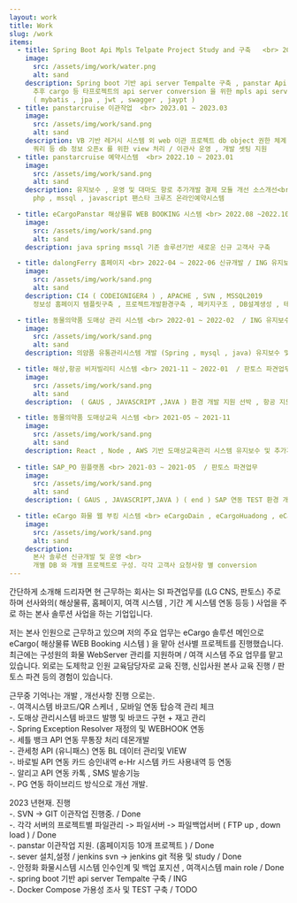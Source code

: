 ```yaml
---
layout: work
title: Work
slug: /work
items:
  - title: Spring Boot Api Mpls Telpate Project Study and 구축   <br> 2023.03 ~ ING
    image:
      src: /assets/img/work/water.png
      alt: sand
    description: Spring boot 기반 api server Tempalte 구축 , panstar Api server 구축 <br>
      추후 cargo 등 타프로젝트의 api server conversion 을 위한 mpls api server teplate Project <br>
      ( mybatis , jpa , jwt , swagger , jaypt )
  - title: panstarcruise 이관작업  <br> 2023.01 ~ 2023.03
    image:
      src: /assets/img/work/sand.png
      alt: sand
    description: VB 기반 레거시 시스템 외 web 이관 프로젝트 db object 권한 체계 적용 테이블별 권한 설정 <br>
      쿼리 등 db 정보 오픈x 를 위한 view 처리 / 이관사 운영 , 개발 셋팅 지원
  - title: panstarcruise 예약시스템  <br> 2022.10 ~ 2023.01
    image:
      src: /assets/img/work/sand.png
      alt: sand
    description: 유지보수 , 운영 및 대마도 항로 추가개발 결제 모듈 개선 소스개선<br>
      php , mssql , javascript 팬스타 크루즈 온라인예약시스템

  - title: eCargoPanstar 해상물류 WEB BOOKING 시스템 <br> 2022.08 ~2022.10 신규개발 / ING 유지보수및 운영
    image:
      src: /assets/img/work/sand.png
      alt: sand
    description: java spring mssql 기존 솔루션기반 새로운 신규 고객사 구축

  - title: dalongFerry 홈페이지 <br> 2022-04 ~ 2022-06 신규개발 / ING 유지보수및 운영
    image:
      src: /assets/img/work/sand.png
      alt: sand
    description: CI4 ( CODEIGNIGER4 ) , APACHE , SVN , MSSQL2019
      정보성 홈페이지 템플릿구축 , 프로젝트개발환경구축 , 페키지구조 , DB설계생성 , 테이블구조 정의 등 풀스택

  - title: 동물의약품 도매상 관리 시스템 <br> 2022-01 ~ 2022-02  / ING 유지보수및 운영
    image:
      src: /assets/img/work/sand.png
      alt: sand
    description: 의얌품 유통관리시스템 개발 (Spring , mysql , java) 유지보수 및 창고업무 추가 ( 추가개발 )

  - title: 해상,항공 비저빌리티 시스템 <br> 2021-11 ~ 2022-01  / 판토스 파견업무
    image:
      src: /assets/img/work/sand.png
      alt: sand
    description:  ( GAUS , JAVASCRIPT ,JAVA ) 환경 개발 지원 선박 , 항공 지도 WEB 개발. 실시간 스케줄정보화면등.

  - title: 동물의약품 도매상교육 시스템 <br> 2021-05 ~ 2021-11
    image:
      src: /assets/img/work/sand.png
      alt: sand
    description: React , Node , AWS 기반 도매상교육관리 시스템 유지보수 및 추가개발
    
  - title: SAP_PO 원플랫폼 <br> 2021-03 ~ 2021-05  / 판토스 파견업무
    image:
      src: /assets/img/work/sand.png
      alt: sand
    description: ( GAUS , JAVASCRIPT,JAVA ) ( end ) SAP 연동 TEST 환경 개발 , node.js 사용 자바 SAP 데이터통신 TEST 환경 개발

  - title: eCargo 화물 웹 부킹 시스템 <br> eCargoDain , eCargoHuadong , eCagoDalong , eCargoPjFerry <br> 2019.06(개발) , 2020.03(개발) , 2020.08(개발) , 2020.12(개발)<br>~ 운영 및 유지보수 ING
    image:
      src: /assets/img/work/sand.png
      alt: sand
    description: 
      본사 솔루션 신규개발 및 운영 <br>
      개별 DB 와 개별 프로젝트로 구성. 각각 고객사 요청사항 별 conversion 
---
```


간단하게 소개해 드리자면 현 근무하는 회사는 SI 파견업무를 (LG CNS, 판토스) 주로 하며 선사와의( 해상물류, 홈페이지, 여객 시스템 , 기간 계 시스템 연동 등등 ) 사업을 주로 하는 본사 솔루션 사업을 하는 기업입니다.

저는 본사 인원으로 근무하고 있으며 저의 주요 업무는 eCargo 솔루션 메인으로 eCargo( 해상물류 WEB Booking 시스템 ) 을 맡아 선사별 프로젝트를 진행했습니다.
최근에는 구성원의 화물 WebServer 관리를 지원하며 / 여객 시스템 주요 업무를 맡고 있습니다.
외로는 도제학교 인원 교육담당자로 교육 진행, 신입사원 본사 교육 진행 / 판토스 파견 등의 경험이 있습니다.


근무중 기억나는 개발 , 개선사항 진행 으로는. 
<br>
 -. 여객시스템 바코드/QR 스케너 , 모바일 연동 탑승객 관리 체크
<br>
 -. 도매상 관리시스템 바코드 발행 및 바코드 구현 + 재고 관리 
<br>
 -. Spring Exception Resolver 재정의 및 WEBHOOK 연동
<br>
 -. 세틀 뱅크 API 연동 무통장 처리 데몬개발 
<br>
 -. 관세청 API (유니패스)  연동 BL 데이터 관리및 VIEW
<br> 
 -. 바로빌 API 연동 카드 승인내역 e-Hr 시스템 카드 사용내역 등 연동
<br>
 -. 알리고 API 연동 카톡 , SMS 발송기능
<br>
 -. PG 연동 하이브리드 방식으로 개선 개발.


2023 년현재. 진행 
<br>
 -. SVN -> GIT 이관작업 진행중. / Done
<br>
 -. 각각 서버의 프로젝트별 파일관리 -> 파일서버 -> 파일백업서버 ( FTP up , down load  ) / Done
<br>
 -. panstar 이관작업 지원. (홈페이지등 10개 프로젝트 ) / Done
<br>
 -. sever 설치,설정 / jenkins svn -> jenkins git 적용 및 study / Done
<br>
 -. 안정화 화물시스템 시스템 인수인계 및 백업 포지션 , 여객시스템 main role / Done
<br>
 -. spring boot 기반 api server Tempalte 구축 / ING
<br>
 -. Docker Compose 가용성 조사 및 TEST 구축  / TODO



<br />
